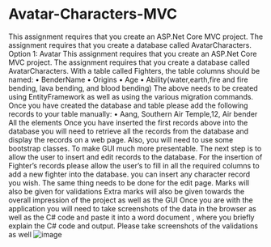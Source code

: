 # Avatar-Characters-MVC
This assignment requires that you create an ASP.Net Core MVC project. The assignment requires that you create a database called AvatarCharacters.
Option 1: Avatar
This assignment requires that you create an ASP.Net Core MVC project. The assignment requires that you create a database called AvatarCharacters. With a table called Fighters, the table columns should be named:
• BenderName
• Origins
• Age
• Ability(water,earth,fire and fire bending, lava bending, and blood bending)
The above needs to be created using EntityFramework as well as using the various migration commands. Once you have created the database and table please add the following records to your table manually:
• Aang, Southern Air Temple,12, Air bender All the elements
Once you have inserted the first records above into the database you will need to retrieve all the records from the database and display the records on a web page. Also, you will need to use some bootstrap classes. To make GUI much more presentable.
The next step is to allow the user to insert and edit records to the database. For the insertion of Fighter’s records please allow the user’s to fill in all the required columns to add a new fighter into the database. you can insert any character record you wish. The same thing needs to be done for the edit page.
Marks will also be given for validations
Extra marks will also be given towards the overall impression of the project as well as the GUI
Once you are with the application you will need to take screenshots of the data in the browser as well as the C# code and paste it into a word document , where you briefly explain the C# code and output. Please take screenshots of the validations as well
![image](https://user-images.githubusercontent.com/98959246/236629158-046c9110-d82d-4602-8dee-830ecf133184.png)
